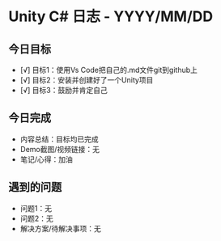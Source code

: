 # Unity C# 日志 - YYYY/MM/DD

## 今日目标

* [√] 目标1：使用Vs Code把自己的.md文件git到github上
* [√] 目标2：安装并创建好了一个Unity项目
* [√] 目标3：鼓励并肯定自己

## 今日完成

* 内容总结：目标均已完成
* Demo截图/视频链接：无
* 笔记/心得：加油

## 遇到的问题

* 问题1：无
* 问题2：无
* 解决方案/待解决事项：无